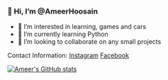 ### 👋 Hi, I’m @AmeerHoosain

- 👀 I’m interested in learning, games and cars
- 🌱 I’m currently learning Python
- 💞️ I’m looking to collaborate on any small projects



Contact Information:
[Instagram](https://www.instagram.com/valiantnoob/)
[Facebook](https://www.facebook.com/Valiantnoob/)


<!---Git stats https://github.com/anuraghazra/github-readme-stats --->
[![Ameer's GitHub stats](https://github-readme-stats.vercel.app/api?username=AmeerHoosain&show_icons=true&theme=dracula)](https://github.com/AmeerHoosain/github-readme-stats)


<!---
Reaper786/Reaper786 is a ✨ special ✨ repository because its `README.md` (this file) appears on your GitHub profile.
You can click the Preview link to take a look at your changes.
--->
